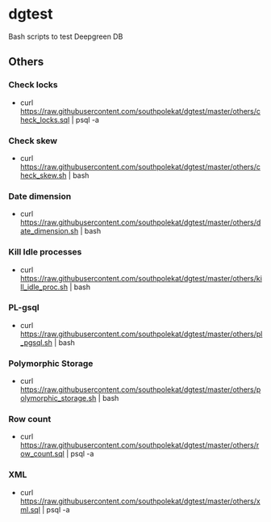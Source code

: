 # dgtest

Bash scripts to test Deepgreen DB

## Others 
### Check locks 
* curl https://raw.githubusercontent.com/southpolekat/dgtest/master/others/check_locks.sql | psql -a 

### Check skew 
* curl https://raw.githubusercontent.com/southpolekat/dgtest/master/others/check_skew.sh | bash 

### Date dimension 
* curl https://raw.githubusercontent.com/southpolekat/dgtest/master/others/date_dimension.sh | bash 

### Kill Idle processes  
* curl https://raw.githubusercontent.com/southpolekat/dgtest/master/others/kill_idle_proc.sh | bash

### PL-gsql 
* curl https://raw.githubusercontent.com/southpolekat/dgtest/master/others/pl_pgsql.sh | bash

### Polymorphic Storage 
* curl https://raw.githubusercontent.com/southpolekat/dgtest/master/others/polymorphic_storage.sh | bash

### Row count  
* curl https://raw.githubusercontent.com/southpolekat/dgtest/master/others/row_count.sql | psql -a 

### XML 
* curl https://raw.githubusercontent.com/southpolekat/dgtest/master/others/xml.sql | psql -a 

